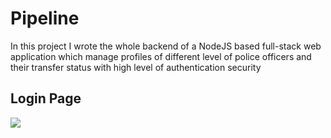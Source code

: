 # Pipeline

In this project I wrote the whole backend of a NodeJS based full-stack web application which manage profiles of different level of police officers and their transfer status with high level of authentication security

## Login Page

<img src="/login_page.png"/>






